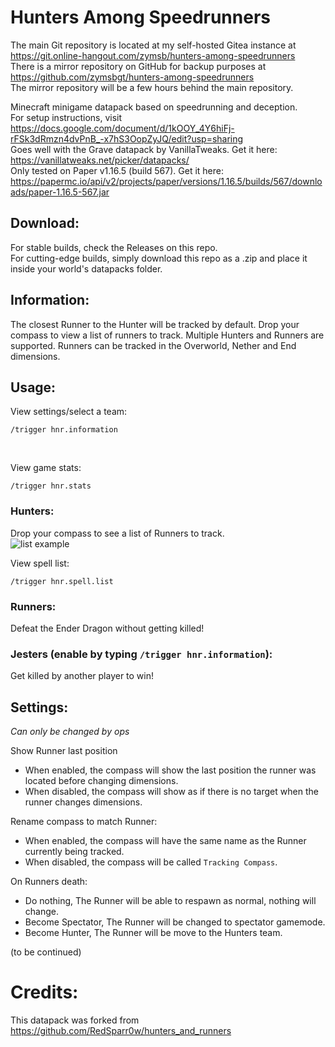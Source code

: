 # Hunters Among Speedrunners

The main Git repository is located at my self-hosted Gitea instance at https://git.online-hangout.com/zymsb/hunters-among-speedrunners <br/>
There is a mirror repository on GitHub for backup purposes at https://github.com/zymsbgt/hunters-among-speedrunners <br/>
The mirror repository will be a few hours behind the main repository.

Minecraft minigame datapack based on speedrunning and deception. <br/>
For setup instructions, visit https://docs.google.com/document/d/1kOOY_4Y6hiFj-rFSk3dRmzn4dvPnB_-x7hS3OopZyJQ/edit?usp=sharing <br/>
Goes well with the Grave datapack by VanillaTweaks. Get it here: https://vanillatweaks.net/picker/datapacks/ <br/>
Only tested on Paper v1.16.5 (build 567). Get it here: https://papermc.io/api/v2/projects/paper/versions/1.16.5/builds/567/downloads/paper-1.16.5-567.jar

## Download:
For stable builds, check the Releases on this repo. <br/>
For cutting-edge builds, simply download this repo as a .zip and place it inside your world's datapacks folder.

## Information:
The closest Runner to the Hunter will be tracked by default.
Drop your compass to view a list of runners to track.
Multiple Hunters and Runners are supported.
Runners can be tracked in the Overworld, Nether and End dimensions.

## Usage:

View settings/select a team:
```
/trigger hnr.information
```
<br/>

View game stats:
```
/trigger hnr.stats
```

### Hunters:
Drop your compass to see a list of Runners to track.
<br/>![list example](https://i.imgur.com/yKMuKxI.png)

View spell list:
```
/trigger hnr.spell.list
```

### Runners:
Defeat the Ender Dragon without getting killed!

### Jesters (enable by typing `/trigger hnr.information`):
Get killed by another player to win!

## Settings:
_Can only be changed by ops_

Show Runner last position
- When enabled, the compass will show the last position the runner was located before changing dimensions.
- When disabled, the compass will show as if there is no target when the runner changes dimensions.

Rename compass to match Runner:
- When enabled, the compass will have the same name as the Runner currently being tracked.
- When disabled, the compass will be called `Tracking Compass`.

On Runners death:
- Do nothing, The Runner will be able to respawn as normal, nothing will change.
- Become Spectator, The Runner will be changed to spectator gamemode.
- Become Hunter, The Runner will be move to the Hunters team.

(to be continued)

# Credits:
This datapack was forked from https://github.com/RedSparr0w/hunters_and_runners
